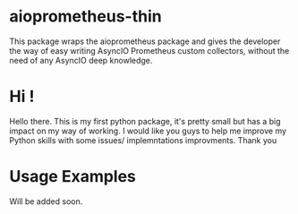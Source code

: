 # aioprometheus-thin 
This package wraps the aioprometheus package and gives the developer the way of easy writing AsyncIO Prometheus custom collectors, without the need of any AsyncIO deep knowledge.
# Hi !
Hello there.
 This is my first python package, it's pretty small but has a big impact on my way of working.
 I would like you guys to help me improve my Python skills with some issues/ implemntations improvments.
Thank you 

# Usage Examples
Will be added soon.